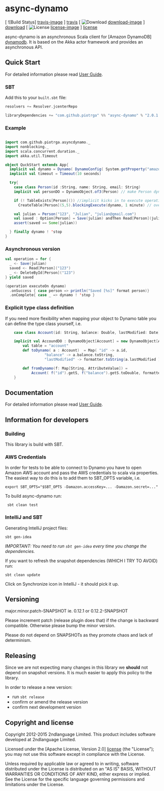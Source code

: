 # async-dynamo

[ ![Build Status] [travis-image] ] [travis]
[ ![Download] [download-image] ] [download]
[ ![License] [license-image] ] [license]

async-dynamo is an asynchronous Scala client for [Amazon DynamoDB] [dynamodb]. It is based on the Akka actor framework and provides an asynchronous API.

## Quick Start

For detailed information please read [User Guide][user_guide].

### SBT

Add this to your `built.sbt` file:

```scala
resolvers += Resolver.jcenterRepo

libraryDependencies += "com.github.piotrga" %% "async-dynamo" % "2.0.1.12"
```

### Example

```scala

import com.github.piotrga.asyncdynamo._
import nonblocking._
import scala.concurrent.duration._
import akka.util.Timeout

object QuckStart extends App{
  implicit val dynamo = Dynamo( DynamoConfig( System.getProperty("amazon.accessKey"), System.getProperty("amazon.secret"), tablePrefix = "devng_", endpointUrl = System.getProperty("dynamo.url", "https://dynamodb.eu-west-1.amazonaws.com") ), connectionCount = 3)
  implicit val timeout = Timeout(10 seconds)

  try{
    case class Person(id :String, name: String, email: String)
    implicit val personDO = DynamoObject.of3(Person) // make Person dynamo-enabled

    if (! TableExists[Person]()) //implicit kicks in to execute operation as blocking
      CreateTable[Person](5,5).blockingExecute(dynamo, 1 minute) // overriding implicit timeout

    val julian = Person("123", "Julian", "julian@gmail.com")
    val saved : Option[Person] = Save(julian) andThen Read[Person](julian.id) // implicit automatically executes and blocks for convenience
    assert(saved == Some(julian))

  } finally dynamo ! 'stop
}
```

### Asynchronous version

```scala
val operation = for {
  _ <- Save(julian)
  saved <- Read[Person]("123")
  _ <- DeleteById[Person]("123")
} yield saved

(operation executeOn dynamo)
  .onSuccess { case person => println("Saved [%s]" format person)}
  .onComplete{ case _ => dynamo ! 'stop }
```

### Explicit type class definition

If you need more flexibility when mapping your object to Dynamo table you can define the type class yourself, i.e.
```scala
    case class Account(id: String, balance: Double, lastModified: Date)

    implicit val AccoundDO : DynamoObject[Account] = new DynamoObject[Account]{
        val table = "account"
        def toDynamo( a : Account)  = Map( "id" -> a.id,
                  "balance" -> a.balance.toString,
                  "lastModified" -> formatter.toString(a.lastModified )

        def fromDynamo(f: Map[String, AttributeValue]) =
            Account( f("id").getS, f("balance").getS.toDouble, formatter.parse(f("lastModified").getS) )
    }
```

## Documentation

For detailed information please read [User Guide][user_guide].

## Information for developers

### Building

This library is build with SBT.

### AWS Credentials

In order for tests to be able to connect to Dynamo you have to open Amazon AWS account and pass the AWS credentials to scala via properties.
The easiest way to do this is to add them to SBT_OPTS variable, i.e.

    export SBT_OPTS="$SBT_OPTS -Damazon.accessKey=... -Damazon.secret=..."

To build async-dynamo run:

     sbt clean test

### IntelliJ and SBT

Generating IntelliJ project files:

    sbt gen-idea

_IMPORTANT: You need to run `sbt gen-idea` every time you change the dependencies._

If you want to refresh the snapshot dependencies (WHICH I TRY TO AVOID) run:

    sbt clean update

Click on Synchronize icon in IntelliJ - it should pick it up.

## Versioning

major.minor.patch-SNAPSHOT
ie.
0.12.1
or
0.12.2-SNAPSHOT

Please increment patch (release plugin does that) if the change is backward compatible.
Otherwise please bump the minor version.

Please do not depend on SNAPSHOTs as they promote chaos and lack of determinism.

## Releasing

Since we are not expecting many changes in this library we **should** not depend on snapshot versions.
It is much easier to apply this policy to the library.

In order to release a new version:
 - run `sbt release`
 - confirm or amend the release version
 - confirm next development version

## Copyright and license

Copyright 2012-2015 2ndlanguage Limited. This product includes software developed at 2ndlanguage Limited.

Licensed under the [Apache License, Version 2.0] [license] (the "License");
you may not use this software except in compliance with the License.

Unless required by applicable law or agreed to in writing, software
distributed under the License is distributed on an "AS IS" BASIS,
WITHOUT WARRANTIES OR CONDITIONS OF ANY KIND, either express or implied.
See the License for the specific language governing permissions and
limitations under the License.

[travis-image]: https://travis-ci.org/zzztimbo/async-dynamo.png?branch=master
[travis]: https://travis-ci.org/zzztimbo/async-dynamo

[download-image]: https://api.bintray.com/packages/zzztimbo/maven/async-dynamo/images/download.svg
[download]: https://bintray.com/zzztimbo/maven/async-dynamo/_latestVersion

[license-image]: http://img.shields.io/badge/license-Apache--2-blue.svg?style=flat
[license]: http://www.apache.org/licenses/LICENSE-2.0

[dynamodb]: http://aws.amazon.com/dynamodb/
[user_guide]: https://github.com/zzztimbo/async-dynamo/wiki/User-Guide


